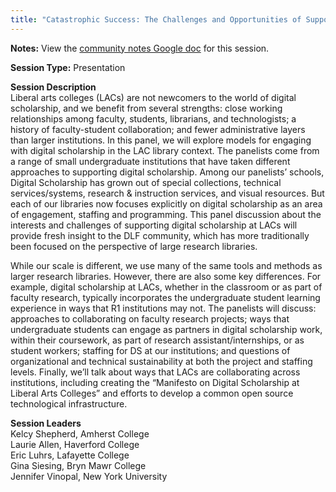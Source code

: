 ```yaml
---
title: "Catastrophic Success: The Challenges and Opportunities of Supporting Digital Scholarship at Liberal Arts Colleges"
---
```


**Notes:** View the [community notes Google doc](https://docs.google.com/document/d/1Rt2xUMZc6TSdqT_rko_8QsSDd8QP21u8RzYXyt2MWu8/ "Catastrophic Success - community notes") for this session.

**Session Type:** Presentation

**Session Description**  
Liberal arts colleges (LACs) are not newcomers to the world of digital scholarship, and we benefit from several strengths: close working relationships among faculty, students, librarians, and technologists; a history of faculty-student collaboration; and fewer administrative layers than larger institutions. In this panel, we will explore models for engaging with digital scholarship in the LAC library context. The panelists come from a range of small undergraduate institutions that have taken different approaches to supporting digital scholarship. Among our panelists’ schools, Digital Scholarship has grown out of special collections, technical services/systems, research & instruction services, and visual resources. But each of our libraries now focuses explicitly on digital scholarship as an area of engagement, staffing and programming. This panel discussion about the interests and challenges of supporting digital scholarship at LACs will provide fresh insight to the DLF community, which has more traditionally been focused on the perspective of large research libraries.  
  
While our scale is different, we use many of the same tools and methods as larger research libraries. However, there are also some key differences. For example, digital scholarship at LACs, whether in the classroom or as part of faculty research, typically incorporates the undergraduate student learning experience in ways that R1 institutions may not. The panelists will discuss: approaches to collaborating on faculty research projects; ways that undergraduate students can engage as partners in digital scholarship work, within their coursework, as part of research assistant/internships, or as student workers; staffing for DS at our institutions; and questions of organizational and technical sustainability at both the project and staffing levels. Finally, we’ll talk about ways that LACs are collaborating across institutions, including creating the “Manifesto on Digital Scholarship at Liberal Arts Colleges” and efforts to develop a common open source technological infrastructure.

**Session Leaders**  
Kelcy Shepherd, Amherst College  
Laurie Allen, Haverford College  
Eric Luhrs, Lafayette College  
Gina Siesing, Bryn Mawr College  
Jennifer Vinopal, New York University